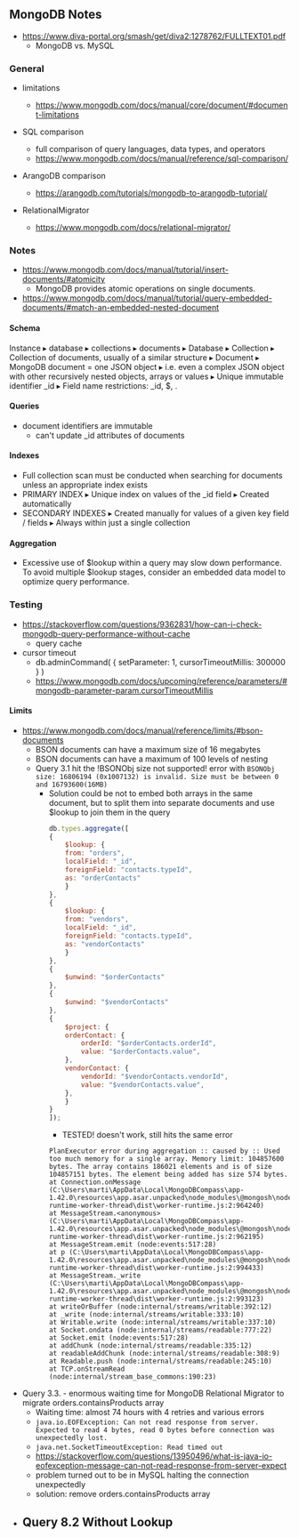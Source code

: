 ## MongoDB Notes

- https://www.diva-portal.org/smash/get/diva2:1278762/FULLTEXT01.pdf
  - MongoDB vs. MySQL

### General

- limitations
    - https://www.mongodb.com/docs/manual/core/document/#document-limitations

- SQL comparison
    - full comparison of query languages, data types, and operators
    - https://www.mongodb.com/docs/manual/reference/sql-comparison/

- ArangoDB comparison   
    - https://arangodb.com/tutorials/mongodb-to-arangodb-tutorial/

- RelationalMigrator
    - https://www.mongodb.com/docs/relational-migrator/

### Notes

- https://www.mongodb.com/docs/manual/tutorial/insert-documents/#atomicity
  - MongoDB provides atomic operations on single documents.
- https://www.mongodb.com/docs/manual/tutorial/query-embedded-documents/#match-an-embedded-nested-document
  
#### Schema
Instance ▸ database ▸ collections ▸ documents
▸ Database
▸ Collection
    ▸ Collection of documents, usually of a similar structure
▸ Document
    ▸ MongoDB document = one JSON object
    ▸ i.e. even a complex JSON object with other recursively nested objects, arrays or values
    ▸ Unique immutable identifier _id
    ▸ Field name restrictions: _id, $, .

#### Queries
- document identifiers are immutable
  - can't update _id attributes of documents

#### Indexes
- Full collection scan must be conducted when searching for documents unless an appropriate index exists
- PRIMARY INDEX
    ▸ Unique index on values of the _id field
    ▸ Created automatically
- SECONDARY INDEXES
    ▸ Created manually for values of a given key field / fields
    ▸ Always within just a single collection


#### Aggregation

- Excessive use of $lookup within a query may slow down performance. To avoid multiple $lookup stages, consider an embedded data model to optimize query performance.

### Testing

- https://stackoverflow.com/questions/9362831/how-can-i-check-mongodb-query-performance-without-cache
    - query cache
- cursor timeout
    - db.adminCommand( { setParameter: 1, cursorTimeoutMillis: 300000 } )
    - https://www.mongodb.com/docs/upcoming/reference/parameters/#mongodb-parameter-param.cursorTimeoutMillis

#### Limits
- https://www.mongodb.com/docs/manual/reference/limits/#bson-documents
    - BSON documents can have a maximum size of 16 megabytes
    - BSON documents can have a maximum of 100 levels of nesting
    - Query 3.1 hit the !BSONObj size not supported! error with `BSONObj size: 16806194 (0x1007132) is invalid. Size must be between 0 and 16793600(16MB)`
        - Solution could be not to embed both arrays in the same document, but to split them into separate documents and use $lookup to join them in the query
            ```javascript
            db.types.aggregate([
            {
                $lookup: {
                from: "orders",
                localField: "_id",
                foreignField: "contacts.typeId",
                as: "orderContacts"
                }
            },
            {
                $lookup: {
                from: "vendors",
                localField: "_id",
                foreignField: "contacts.typeId",
                as: "vendorContacts"
                }
            },
            {
                $unwind: "$orderContacts"
            },
            {
                $unwind: "$vendorContacts"
            },
            {
                $project: {
                orderContact: {
                    orderId: "$orderContacts.orderId",
                    value: "$orderContacts.value",
                },
                vendorContact: {
                    vendorId: "$vendorContacts.vendorId",
                    value: "$vendorContacts.value",
                },
                }
            }
            ]);
            ```
            - TESTED! doesn't work, still hits the same error
            ```
            PlanExecutor error during aggregation :: caused by :: Used too much memory for a single array. Memory limit: 104857600 bytes. The array contains 186021 elements and is of size 104857151 bytes. The element being added has size 574 bytes.
            at Connection.onMessage (C:\Users\marti\AppData\Local\MongoDBCompass\app-1.42.0\resources\app.asar.unpacked\node_modules\@mongosh\node-runtime-worker-thread\dist\worker-runtime.js:2:964240)
            at MessageStream.<anonymous> (C:\Users\marti\AppData\Local\MongoDBCompass\app-1.42.0\resources\app.asar.unpacked\node_modules\@mongosh\node-runtime-worker-thread\dist\worker-runtime.js:2:962195)
            at MessageStream.emit (node:events:517:28)
            at p (C:\Users\marti\AppData\Local\MongoDBCompass\app-1.42.0\resources\app.asar.unpacked\node_modules\@mongosh\node-runtime-worker-thread\dist\worker-runtime.js:2:994433)
            at MessageStream._write (C:\Users\marti\AppData\Local\MongoDBCompass\app-1.42.0\resources\app.asar.unpacked\node_modules\@mongosh\node-runtime-worker-thread\dist\worker-runtime.js:2:993123)
            at writeOrBuffer (node:internal/streams/writable:392:12)
            at _write (node:internal/streams/writable:333:10)
            at Writable.write (node:internal/streams/writable:337:10)
            at Socket.ondata (node:internal/streams/readable:777:22)
            at Socket.emit (node:events:517:28)
            at addChunk (node:internal/streams/readable:335:12)
            at readableAddChunk (node:internal/streams/readable:308:9)
            at Readable.push (node:internal/streams/readable:245:10)
            at TCP.onStreamRead (node:internal/stream_base_commons:190:23)
            ```
- Query 3.3. - enormous waiting time for MongoDB Relational Migrator to migrate orders.containsProducts array
    - Waiting time: almost 74 hours with 4 retries and various errors
    - `java.io.EOFException: Can not read response from server. Expected to read 4 bytes, read 0 bytes before connection was unexpectedly lost.`
    - `java.net.SocketTimeoutException: Read timed out`
    - https://stackoverflow.com/questions/13950496/what-is-java-io-eofexception-message-can-not-read-response-from-server-expect
    - problem turned out to be in MySQL halting the connection unexpectedly
    - solution: remove orders.containsProducts array
- Query 8.2 Without Lookup
    - 